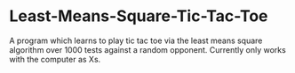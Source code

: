 # Least-Means-Square-Tic-Tac-Toe
A program which learns to play tic tac toe via the least means square algorithm over 1000 tests against a random opponent. Currently only works with the computer as Xs.
